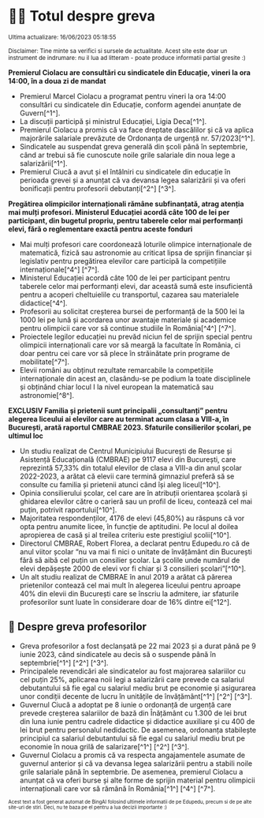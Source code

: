 # 👩‍🏫 Totul despre greva
<sub>Ultima actualizare: 16/06/2023 05:18:55</sub>

<sub>Disclaimer: Tine minte sa verifici si sursele de actualitate. Acest site este doar un instrument de indrumare: nu il lua ad litteram - poate produce informatii partial gresite :)</sub>

**Premierul Ciolacu are consultări cu sindicatele din Educație, vineri la ora 14:00, în a doua zi de mandat**

- Premierul Marcel Ciolacu a programat pentru vineri la ora 14:00 consultări cu sindicatele din Educație, conform agendei anunțate de Guvern[^1^].
- La discuții participă și ministrul Educației, Ligia Deca[^1^].
- Premierul Ciolacu a promis că va face dreptate dascălilor și că va aplica majorările salariale prevăzute de Ordonanța de urgență nr. 57/2023[^1^].
- Sindicatele au suspendat greva generală din școli până în septembrie, când ar trebui să fie cunoscute noile grile salariale din noua lege a salarizării[^1^].
- Premierul Ciucă a avut și el întâlniri cu sindicatele din educație în perioada grevei și a anunțat că va devansa legea salarizării și va oferi bonificații pentru profesorii debutanți[^2^] [^3^].

**Pregătirea olimpicilor internaționali rămâne subfinanțată, atrag atenția mai mulți profesori. Ministerul Educației acordă câte 100 de lei per participant, din bugetul propriu, pentru taberele celor mai performanți elevi, fără o reglementare exactă pentru aceste fonduri**

- Mai mulți profesori care coordonează loturile olimpice internaționale de matematică, fizică sau astronomie au criticat lipsa de sprijin financiar și legislativ pentru pregătirea elevilor care participă la competițiile internaționale[^4^] [^7^].
- Ministerul Educației acordă câte 100 de lei per participant pentru taberele celor mai performanți elevi, dar această sumă este insuficientă pentru a acoperi cheltuielile cu transportul, cazarea sau materialele didactice[^4^].
- Profesorii au solicitat creșterea bursei de performanță de la 500 lei la 1000 lei pe lună și acordarea unor avantaje materiale și academice pentru olimpicii care vor să continue studiile în România[^4^] [^7^].
- Proiectele legilor educației nu prevăd niciun fel de sprijin special pentru olimpicii internaționali care vor să meargă la facultate în România, ci doar pentru cei care vor să plece în străinătate prin programe de mobilitate[^7^].
- Elevii români au obținut rezultate remarcabile la competițiile internaționale din acest an, clasându-se pe podium la toate disciplinele și obținând chiar locul I la nivel european la matematică sau astronomie[^8^].

**EXCLUSIV Familia și prietenii sunt principalii „consultanți” pentru alegerea liceului ai elevilor care au terminat acum clasa a VIII-a, în București, arată raportul CMBRAE 2023. Sfaturile consilierilor școlari, pe ultimul loc**

- Un studiu realizat de Centrul Municipiului București de Resurse și Asistență Educațională (CMBRAE) pe 9117 elevi din București, care reprezintă 57,33% din totalul elevilor de clasa a VIII-a din anul școlar 2022-2023, a arătat că elevii care termină gimnaziul preferă să se consulte cu familia și prietenii atunci când își aleg liceul[^10^].
- Opinia consilierului școlar, cel care are în atribuții orientarea școlară și ghidarea elevilor către o carieră sau un profil de liceu, contează cel mai puțin, potrivit raportului[^10^].
- Majoritatea respondenților, 4176 de elevi (45,80%) au răspuns că vor opta pentru anumite licee, în funcție de aptitudini. Pe locul al doilea apropierea de casă și al treilea criteriu este prestigiul școlii[^10^].
- Directorul CMBRAE, Robert Florea, a declarat pentru Edupedu.ro că de anul viitor școlar “nu va mai fi nici o unitate de învățământ din București fără să aibă cel puțin un consilier școlar. La școlile unde numărul de elevi depășește 2000 de elevi vor fi chiar și 3 consilieri școlari”[^10^].
- Un alt studiu realizat de CMBRAE în anul 2019 a arătat că părerea prietenilor contează cel mai mult în alegerea liceului pentru aproape 40% din elevii din București care se înscriu la admitere, iar sfaturile profesorilor sunt luate în considerare doar de 16% dintre ei[^12^].

## 🏫 Despre greva profesorilor

- Greva profesorilor a fost declanșată pe 22 mai 2023 și a durat până pe 9 iunie 2023, când sindicatele au decis să o suspende până în septembrie[^1^] [^2^] [^3^].
- Principalele revendicări ale sindicatelor au fost majorarea salariilor cu cel puțin 25%, aplicarea noii legi a salarizării care prevede ca salariul debutantului să fie egal cu salariul mediu brut pe economie și asigurarea unor condiții decente de lucru în unitățile de învățământ[^1^] [^2^] [^3^].
- Guvernul Ciucă a adoptat pe 8 iunie o ordonanță de urgență care prevede creșterea salariilor de bază din Înățământ cu 1.300 de lei brut din luna iunie pentru cadrele didactice și didactice auxiliare și cu 400 de lei brut pentru personalul nedidactic. De asemenea, ordonanța stabilește principiul ca salariul debutantului să fie egal cu salariul mediu brut pe economie în noua grilă de salarizare[^1^] [^2^] [^3^].
- Guvernul Ciolacu a promis că va respecta angajamentele asumate de guvernul anterior și că va devansa legea salarizării pentru a stabili noile grile salariale până în septembrie. De asemenea, premierul Ciolacu a anunțat că va oferi burse și alte forme de sprijin material pentru olimpicii internaționali care vor să rămână în România[^1^] [^4^] [^7^].


<sub><sub>Acest text a fost generat automat de BingAI folosind ultimele informatii de pe Edupedu, precum si de pe alte site-uri de stiri. Deci, nu te baza pe el pentru a lua decizii importante :)</sub></sub>